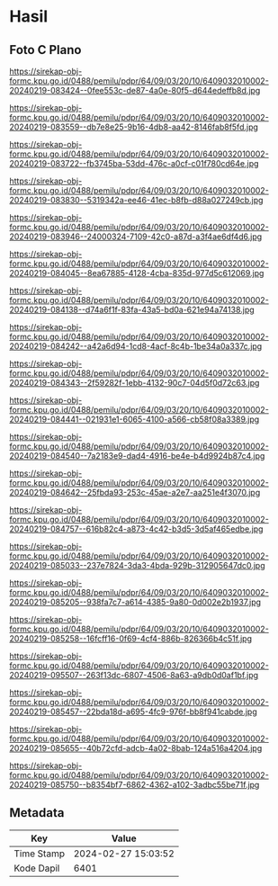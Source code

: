 # Hasil

## Foto C Plano

https://sirekap-obj-formc.kpu.go.id/0488/pemilu/pdpr/64/09/03/20/10/6409032010002-20240219-083424--0fee553c-de87-4a0e-80f5-d644edeffb8d.jpg

https://sirekap-obj-formc.kpu.go.id/0488/pemilu/pdpr/64/09/03/20/10/6409032010002-20240219-083559--db7e8e25-9b16-4db8-aa42-8146fab8f5fd.jpg

https://sirekap-obj-formc.kpu.go.id/0488/pemilu/pdpr/64/09/03/20/10/6409032010002-20240219-083722--fb3745ba-53dd-476c-a0cf-c01f780cd64e.jpg

https://sirekap-obj-formc.kpu.go.id/0488/pemilu/pdpr/64/09/03/20/10/6409032010002-20240219-083830--5319342a-ee46-41ec-b8fb-d88a027249cb.jpg

https://sirekap-obj-formc.kpu.go.id/0488/pemilu/pdpr/64/09/03/20/10/6409032010002-20240219-083946--24000324-7109-42c0-a87d-a3f4ae6df4d6.jpg

https://sirekap-obj-formc.kpu.go.id/0488/pemilu/pdpr/64/09/03/20/10/6409032010002-20240219-084045--8ea67885-4128-4cba-835d-977d5c612069.jpg

https://sirekap-obj-formc.kpu.go.id/0488/pemilu/pdpr/64/09/03/20/10/6409032010002-20240219-084138--d74a6f1f-83fa-43a5-bd0a-621e94a74138.jpg

https://sirekap-obj-formc.kpu.go.id/0488/pemilu/pdpr/64/09/03/20/10/6409032010002-20240219-084242--a42a6d94-1cd8-4acf-8c4b-1be34a0a337c.jpg

https://sirekap-obj-formc.kpu.go.id/0488/pemilu/pdpr/64/09/03/20/10/6409032010002-20240219-084343--2f59282f-1ebb-4132-90c7-04d5f0d72c63.jpg

https://sirekap-obj-formc.kpu.go.id/0488/pemilu/pdpr/64/09/03/20/10/6409032010002-20240219-084441--021931e1-6065-4100-a566-cb58f08a3389.jpg

https://sirekap-obj-formc.kpu.go.id/0488/pemilu/pdpr/64/09/03/20/10/6409032010002-20240219-084540--7a2183e9-dad4-4916-be4e-b4d9924b87c4.jpg

https://sirekap-obj-formc.kpu.go.id/0488/pemilu/pdpr/64/09/03/20/10/6409032010002-20240219-084642--25fbda93-253c-45ae-a2e7-aa251e4f3070.jpg

https://sirekap-obj-formc.kpu.go.id/0488/pemilu/pdpr/64/09/03/20/10/6409032010002-20240219-084757--616b82c4-a873-4c42-b3d5-3d5af465edbe.jpg

https://sirekap-obj-formc.kpu.go.id/0488/pemilu/pdpr/64/09/03/20/10/6409032010002-20240219-085033--237e7824-3da3-4bda-929b-312905647dc0.jpg

https://sirekap-obj-formc.kpu.go.id/0488/pemilu/pdpr/64/09/03/20/10/6409032010002-20240219-085205--938fa7c7-a614-4385-9a80-0d002e2b1937.jpg

https://sirekap-obj-formc.kpu.go.id/0488/pemilu/pdpr/64/09/03/20/10/6409032010002-20240219-085258--16fcff16-0f69-4cf4-886b-826366b4c51f.jpg

https://sirekap-obj-formc.kpu.go.id/0488/pemilu/pdpr/64/09/03/20/10/6409032010002-20240219-095507--263f13dc-6807-4506-8a63-a9db0d0af1bf.jpg

https://sirekap-obj-formc.kpu.go.id/0488/pemilu/pdpr/64/09/03/20/10/6409032010002-20240219-085457--22bda18d-a695-4fc9-976f-bb8f941cabde.jpg

https://sirekap-obj-formc.kpu.go.id/0488/pemilu/pdpr/64/09/03/20/10/6409032010002-20240219-085655--40b72cfd-adcb-4a02-8bab-124a516a4204.jpg

https://sirekap-obj-formc.kpu.go.id/0488/pemilu/pdpr/64/09/03/20/10/6409032010002-20240219-085750--b8354bf7-6862-4362-a102-3adbc55be71f.jpg


## Metadata

| Key        | Value               |
| ---------- | ------------------- |
| Time Stamp | 2024-02-27 15:03:52 |
| Kode Dapil | 6401                |



